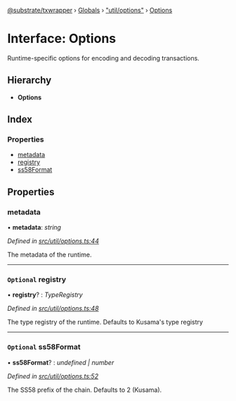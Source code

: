 [@substrate/txwrapper](../README.md) › [Globals](../globals.md) › ["util/options"](../modules/_util_options_.md) › [Options](_util_options_.options.md)

# Interface: Options

Runtime-specific options for encoding and decoding transactions.

## Hierarchy

* **Options**

## Index

### Properties

* [metadata](_util_options_.options.md#metadata)
* [registry](_util_options_.options.md#optional-registry)
* [ss58Format](_util_options_.options.md#optional-ss58format)

## Properties

###  metadata

• **metadata**: *string*

*Defined in [src/util/options.ts:44](https://github.com/paritytech/txwrapper/blob/1b54171/src/util/options.ts#L44)*

The metadata of the runtime.

___

### `Optional` registry

• **registry**? : *TypeRegistry*

*Defined in [src/util/options.ts:48](https://github.com/paritytech/txwrapper/blob/1b54171/src/util/options.ts#L48)*

The type registry of the runtime. Defaults to Kusama's type registry

___

### `Optional` ss58Format

• **ss58Format**? : *undefined | number*

*Defined in [src/util/options.ts:52](https://github.com/paritytech/txwrapper/blob/1b54171/src/util/options.ts#L52)*

The SS58 prefix of the chain. Defaults to 2 (Kusama).
